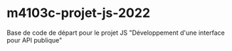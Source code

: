 # m4103c-projet-js-2022
Base de code de départ pour le projet JS "Développement d'une interface pour API publique"
